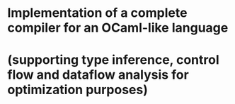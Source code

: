 # Implementation of a complete compiler for an OCaml-like language
# (supporting type inference, control flow and dataflow analysis for optimization purposes)
